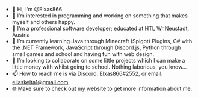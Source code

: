 - 👋 Hi, I’m @Elxas866
- 👀 I’m interested in programming and working on something that makes myself and others happy.
- 🏫 I'm a professional software developer; educated at HTL Wr.Neustadt, Austria
- 🌱 I’m currently learning Java through Minecraft (Spigot) Plugins, C# with the .NET Framework, JavaScript through Discord.js, Python through small games and school and having fun with web design.
- 💞️ I’m looking to collaborate on some little projects which I can make a little money with whilst going to school. Nothing laborious, you know...
- 📫 How to reach me is via Discord: Elxas866#2552, or email: [eliaskelta1@gmail.com](mailto:eliaskelta1@gmail.com)
- 🌐 Make sure to check out my website to get more information about me.

<!---
elitschgi/elitschgi is a ✨ special ✨ repository because its `README.md` (this file) appears on your GitHub profile.
You can click the Preview link to take a look at your changes.
--->

